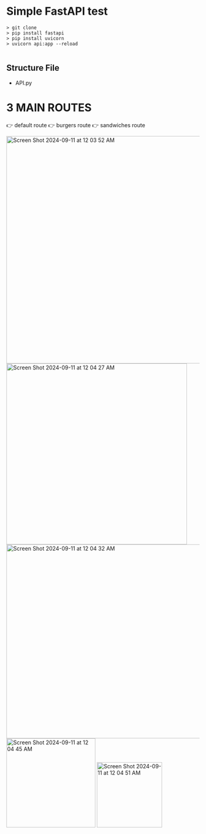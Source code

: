 # Simple FastAPI test

```
> git clone
> pip install fastapi
> pip install uvicorn
> uvicorn api:app --reload
      
```

## Structure File
   - API.py

# 3 MAIN ROUTES

:point_right: default route
:point_right: burgers route
:point_right: sandwiches route



<img width="592" alt="Screen Shot 2024-09-11 at 12 03 52 AM" src="https://github.com/user-attachments/assets/0a90a8fe-a45c-41da-a51f-dc4a8d1aa974">

<img width="471" alt="Screen Shot 2024-09-11 at 12 04 27 AM" src="https://github.com/user-attachments/assets/55aa3c52-f17d-4086-b310-d87f4dc3dd87">



<img width="505" alt="Screen Shot 2024-09-11 at 12 04 32 AM" src="https://github.com/user-attachments/assets/3e4d3f54-933a-4bf2-9008-b63a7bb4a76b">

<img width="232" alt="Screen Shot 2024-09-11 at 12 04 45 AM" src="https://github.com/user-attachments/assets/ff0af1ec-0366-4ae2-863f-482b5fdc0e5f">
<img width="170" alt="Screen Shot 2024-09-11 at 12 04 51 AM" src="https://github.com/user-attachments/assets/64e0f19b-71f6-4989-acd5-0d38383d1ae8">
